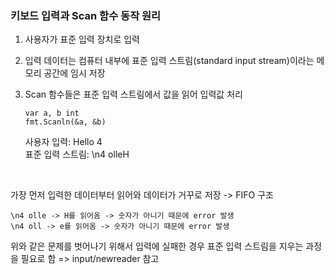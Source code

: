 ### 키보드 입력과 Scan 함수 동작 원리

1. 사용자가 표준 입력 장치로 입력
2. 입력 데이터는 컴퓨터 내부에 표준 입력 스트림(standard input stream)이라는 메모리 공간에 임시 저장
3. Scan 함수들은 표준 입력 스트림에서 값을 읽어 입력값 처리

    ```
    var a, b int
    fmt.Scanln(&a, &b)
    ```

    사용자 입력: Hello 4    <br >
    표준 입력 스트림: \n4 olleH

<br >

가장 먼저 입력한 데이터부터 읽어와 데이터가 거꾸로 저장 -> FIFO 구조

```
\n4 olle -> H를 읽어옴 -> 숫자가 아니기 때문에 error 발생
\n4 oll -> e를 읽어옴 -> 숫자가 아니기 때문에 error 발생
```

위와 같은 문제를 벗어나기 위해서 입력에 실패한 경우 표준 입력 스트림을 지우는 과정을 필요로 함  => input/newreader 참고